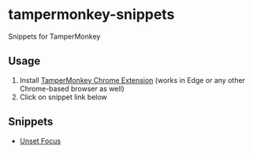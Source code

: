 # tampermonkey-snippets
Snippets for TamperMonkey

## Usage

1. Install [TamperMonkey Chrome Extension](https://chrome.google.com/webstore/detail/tampermonkey/dhdgffkkebhmkfjojejmpbldmpobfkfo?hl=en) (works in Edge or any other Chrome-based browser as well)
2. Click on snippet link below

## Snippets

* [Unset Focus](https://raw.githubusercontent.com/andrialexandrou/tampermonkey-snippets/main/unset-focus.user.js)
